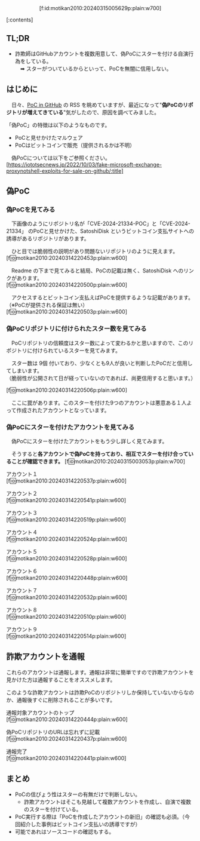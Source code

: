 <div style="text-align:center;">[f:id:motikan2010:20240315005629p:plain:w700]</div>


<div class="contents-box"><p>[:contents]</p></div>

## TL;DR

- 詐欺師はGitHubアカウントを複数用意して、偽PoCにスターを付ける自演行為をしている。  
　➡︎ スターがついているからといって、PoCを無闇に信用しない。

## はじめに

　日々、<span><a href="https://poc-in-github.motikan2010.net/" target="_blank">PoC in GitHub</a></span> の RSS を眺めていますが、最近になって"**偽PoCのリポジトリが増えてきている**"気がしたので、原因を調べてみました。  

  「偽PoC」の特徴は以下のようなものです。

- PoCと見せかけたマルウェア
- PoCはビットコインで販売（提供されるかは不明）

　偽PoCについては以下をご参照ください。
[https://iototsecnews.jp/2022/10/03/fake-microsoft-exchange-proxynotshell-exploits-for-sale-on-github/:title]


## 偽PoC

### 偽PoCを見てみる

　下画像のようにリポジトリ名が「CVE-2024-21334-POC」と「CVE-2024-21334」 のPoCと見せかけた、SatoshiDisk というビットコイン支払サイトへの誘導があるリポジトリがあります。

　ひと目では脆弱性の説明があり問題ないリポジトリのように見えます。  
[f:id:motikan2010:20240314220453p:plain:w600]  

　Readme の下まで見てみると結局、PoCの記載は無く、SatoshiDisk へのリンクがあります。  
[f:id:motikan2010:20240314220500p:plain:w600]  

　アクセスするとビットコイン支払えばPoCを提供するような記載があります。  
（※PoCが提供される保証は無い）  
[f:id:motikan2010:20240314220503p:plain:w600]  


### 偽PoCリポジトリに付けられたスター数を見てみる

　PoCリポジトリの信頼度はスター数によって変わるかと思いますので、このリポジトリに付けられているスターを見てみます。

　スター数は 9個 付いており、少なくとも9人が良いと判断したPoCだと信用してしまいます。  
（脆弱性が公開されて日が経っていないのであれば、尚更信用すると思います。）  

[f:id:motikan2010:20240314220506p:plain:w600]  

　ここに罠があります。このスターを付けた9つのアカウントは悪意ある１人よって作成されたアカウントとなっています。  

### 偽PoCにスターを付けたアカウントを見てみる

　偽PoCにスターを付けたアカウントをもう少し詳しく見てみます。  

　そうすると**各アカウントで偽PoCを持っており、相互でスターを付け合っていることが確認できます。**
[f:id:motikan2010:20240315003053p:plain:w700]

アカウント１  
[f:id:motikan2010:20240314220537p:plain:w600]  

アカウント２  
[f:id:motikan2010:20240314220541p:plain:w600]  

アカウント３  
[f:id:motikan2010:20240314220519p:plain:w600]  

アカウント４  
[f:id:motikan2010:20240314220524p:plain:w600]  

アカウント５  
[f:id:motikan2010:20240314220528p:plain:w600] 

アカウント６  
[f:id:motikan2010:20240314220448p:plain:w600]  

アカウント７  
[f:id:motikan2010:20240314220532p:plain:w600]   

アカウント８  
[f:id:motikan2010:20240314220510p:plain:w600]  

アカウント９  
[f:id:motikan2010:20240314220514p:plain:w600]  


## 詐欺アカウントを通報

これらのアカウントは通報します。通報は非常に簡単ですので詐欺アカウントを見かけた方は通報することをオススメします。  

このような詐欺アカウントは詐欺PoCのリポジトリしか保持していないからなのか、通報後すぐに削除されることが多いです。

通報対象アカウントのトップ  
[f:id:motikan2010:20240314220444p:plain:w600]  

偽PoCリポジトリのURLは忘れずに記載  
[f:id:motikan2010:20240314220437p:plain:w600]  

通報完了  
[f:id:motikan2010:20240314220441p:plain:w600]  


## まとめ

- PoCの信ぴょう性はスターの有無だけで判断しない。
  - 詐欺アカウントはそこも見越して複数アカウントを作成し、自演で複数のスターを付けている。
- PoC実行する際は「PoCを作成したアカウントの新旧」の確認も必須。（今回紹介した事例はビットコイン支払いの誘導ですが）
- 可能であれはソースコードの確認もする。
